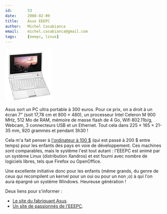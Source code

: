 ```yaml
---
id:       53
date:     2008-02-09
title:    Asus EEEPC
author:   Michel Casabianca
email:    michel.casabianca@gmail.com
tags:     [eeepc, linux]
---
```


![](asus-eeepc.png)

Asus sort un PC ultra portable à 300 euros. Pour ce prix, on a droit à un écran 7" (soit 17,78 cm et 800 × 480), un processeur Intel Celeron M 900 MHz, 512 Mo de RAM, mémoire de masse flash de 4 Go, Wifi 802.11b/g, Webcam, 3 connecteurs USB et un Ethernet. Tout cela dans 225 × 165 × 21-35 mm, 920 grammes et pendant 3h30 !

Cela m'a fait penser à [l'ordinateur à 100 $](http://www.laptop.org/index.fr.html) (qui est passé à 200 $ entre temps) pour les enfants des pays en voie de développement. Ces machines sont comparables, mais le système l'est tout autant : l'EEEPC est animé par un système Linux (distribution Xandros) et est fourni avec nombre de logiciels libres, tels que Firefox ou OpenOffice.

Une excellente initiative donc pour les enfants (même grands, du genre de ceux qui recompilent un kernel pour un oui ou pour un non ;o) à qui l'on aura épargné un système Windows. Heureuse génération !

Deux liens pour s'informer :

- [Le site du fabriquant Asus](http://eeepc.asus.com/fr/index.htm).
- [Un site de passionnés de l'EEEPC](http://www.eee-pc.fr/).


